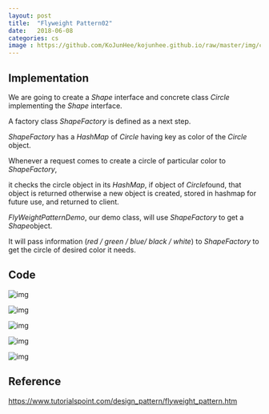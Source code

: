 ```yaml
---
layout: post
title:  "Flyweight Pattern02"
date:   2018-06-08
categories: cs
image : https://github.com/KoJunHee/kojunhee.github.io/raw/master/img/cs_img.jpg
---
```


## Implementation

We are going to create a *Shape* interface and concrete class *Circle* implementing the *Shape* interface.

 A factory class *ShapeFactory* is defined as a next step.

*ShapeFactory* has a *HashMap* of *Circle* having key as color of the *Circle* object. 

Whenever a request comes to create a circle of particular color to *ShapeFactory*, 

it checks the circle object in its *HashMap*, if object of *Circle*found, that object is returned otherwise a new object is created, stored in hashmap for future use, and returned to client.

*FlyWeightPatternDemo*, our demo class, will use *ShapeFactory* to get a *Shape*object. 

It will pass information (*red / green / blue/ black / white*) to *ShapeFactory* to get the circle of desired color it needs.

## Code

![img](https://github.com/KoJunHee/kojunhee.github.io/raw/master/img/flyweight011.png)

![img](https://github.com/KoJunHee/kojunhee.github.io/raw/master/img/flyweight022.png) 

![img](https://github.com/KoJunHee/kojunhee.github.io/raw/master/img/flyweight033.png) 

![img](https://github.com/KoJunHee/kojunhee.github.io/raw/master/img/flyweight044.png)

![img](https://github.com/KoJunHee/kojunhee.github.io/raw/master/img/flyweight055.png)  

## Reference

<https://www.tutorialspoint.com/design_pattern/flyweight_pattern.htm>